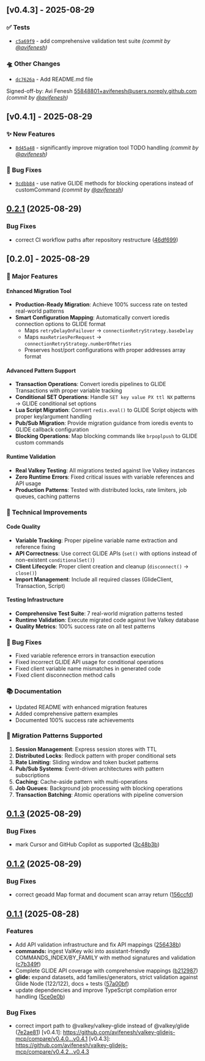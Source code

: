## [v0.4.3] - 2025-08-29

### :white_check_mark: Tests

- [`c5a69f9`](https://github.com/avifenesh/valkey-glidejs-mcp/commit/c5a69f92f13dab8c812cc669256e51c6fae2b67d) - add comprehensive validation test suite _(commit by [@avifenesh](https://github.com/avifenesh))_

### :flying_saucer: Other Changes

- [`dc7626a`](https://github.com/avifenesh/valkey-glidejs-mcp/commit/dc7626aab143aee3f83a74d205da3e572c421526) - Add README.md file

Signed-off-by: Avi Fenesh <55848801+avifenesh@users.noreply.github.com> _(commit by [@avifenesh](https://github.com/avifenesh))_

## [v0.4.1] - 2025-08-29

### :sparkles: New Features

- [`8d45a48`](https://github.com/avifenesh/valkey-glidejs-mcp/commit/8d45a480eac2a7104dea64e66a904e4ea16b37ae) - significantly improve migration tool TODO handling _(commit by [@avifenesh](https://github.com/avifenesh))_

### :bug: Bug Fixes

- [`9cdbb84`](https://github.com/avifenesh/valkey-glidejs-mcp/commit/9cdbb8490336581af1d6a7643c2a4bc68c6b93b9) - use native GLIDE methods for blocking operations instead of customCommand _(commit by [@avifenesh](https://github.com/avifenesh))_

## [0.2.1](https://github.com/avifenesh/valkey-glidejs-mcp/compare/v0.2.0...v0.2.1) (2025-08-29)

### Bug Fixes

- correct CI workflow paths after repository restructure ([46df699](https://github.com/avifenesh/valkey-glidejs-mcp/commit/46df69941a2f87d5146b891f306bf480446e9bcd))

## [0.2.0] - 2025-08-29

### 🚀 Major Features

#### Enhanced Migration Tool

- **Production-Ready Migration**: Achieve 100% success rate on tested real-world patterns
- **Smart Configuration Mapping**: Automatically convert ioredis connection options to GLIDE format
  - Maps `retryDelayOnFailover` → `connectionRetryStrategy.baseDelay`
  - Maps `maxRetriesPerRequest` → `connectionRetryStrategy.numberOfRetries`
  - Preserves host/port configurations with proper addresses array format

#### Advanced Pattern Support

- **Transaction Operations**: Convert ioredis pipelines to GLIDE Transactions with proper variable tracking
- **Conditional SET Operations**: Handle `SET key value PX ttl NX` patterns → GLIDE conditional set options
- **Lua Script Migration**: Convert `redis.eval()` to GLIDE Script objects with proper key/argument handling
- **Pub/Sub Migration**: Provide migration guidance from ioredis events to GLIDE callback configuration
- **Blocking Operations**: Map blocking commands like `brpoplpush` to GLIDE custom commands

#### Runtime Validation

- **Real Valkey Testing**: All migrations tested against live Valkey instances
- **Zero Runtime Errors**: Fixed critical issues with variable references and API usage
- **Production Patterns**: Tested with distributed locks, rate limiters, job queues, caching patterns

### 🔧 Technical Improvements

#### Code Quality

- **Variable Tracking**: Proper pipeline variable name extraction and reference fixing
- **API Correctness**: Use correct GLIDE APIs (`set()` with options instead of non-existent `conditionalSet()`)
- **Client Lifecycle**: Proper client creation and cleanup (`disconnect()` → `close()`)
- **Import Management**: Include all required classes (GlideClient, Transaction, Script)

#### Testing Infrastructure

- **Comprehensive Test Suite**: 7 real-world migration patterns tested
- **Runtime Validation**: Execute migrated code against live Valkey database
- **Quality Metrics**: 100% success rate on all test patterns

### 🐛 Bug Fixes

- Fixed variable reference errors in transaction execution
- Fixed incorrect GLIDE API usage for conditional operations
- Fixed client variable name mismatches in generated code
- Fixed client disconnection method calls

### 📚 Documentation

- Updated README with enhanced migration features
- Added comprehensive pattern examples
- Documented 100% success rate achievements

### 🔄 Migration Patterns Supported

1. **Session Management**: Express session stores with TTL
2. **Distributed Locks**: Redlock pattern with proper conditional sets
3. **Rate Limiting**: Sliding window and token bucket patterns
4. **Pub/Sub Systems**: Event-driven architectures with pattern subscriptions
5. **Caching**: Cache-aside pattern with multi-operations
6. **Job Queues**: Background job processing with blocking operations
7. **Transaction Batching**: Atomic operations with pipeline conversion

## [0.1.3](https://github.com/avifenesh/valkey-glidejs-mcp/compare/v0.1.2...v0.1.3) (2025-08-29)

### Bug Fixes

- mark Cursor and GitHub Copilot as supported ([3c48b3b](https://github.com/avifenesh/valkey-glidejs-mcp/commit/3c48b3bf556d3ec187c862d6b130b5ac34d2f2ee))

## [0.1.2](https://github.com/avifenesh/valkey-glidejs-mcp/compare/v0.1.1...v0.1.2) (2025-08-29)

### Bug Fixes

- correct geoadd Map format and document scan array return ([156ccfd](https://github.com/avifenesh/valkey-glidejs-mcp/commit/156ccfd6027c0459237aaab60f1b3ef4c32ddff0))

## [0.1.1](https://github.com/avifenesh/valkey-glidejs-mcp/compare/v0.1.0...v0.1.1) (2025-08-28)

### Features

- Add API validation infrastructure and fix API mappings ([256438b](https://github.com/avifenesh/valkey-glidejs-mcp/commit/256438b7c107b7674945cfd90eb0e97bdad2cff3))
- **commands:** ingest ValKey wiki into assistant-friendly COMMANDS_INDEX/BY_FAMILY with method signatures and validation ([c7b349f](https://github.com/avifenesh/valkey-glidejs-mcp/commit/c7b349f598569e28e92dd9c972a39beeefb3a45a))
- Complete GLIDE API coverage with comprehensive mappings ([b212987](https://github.com/avifenesh/valkey-glidejs-mcp/commit/b212987473aa93953d54ee6132146193aebf4225))
- **glide:** expand datasets, add families/generators, strict validation against Glide Node (122/122), docs + tests ([57a00bf](https://github.com/avifenesh/valkey-glidejs-mcp/commit/57a00bfeb468dbf680fbe638a74db04487ee6797))
- update dependencies and improve TypeScript compilation error handling ([5ce0e0b](https://github.com/avifenesh/valkey-glidejs-mcp/commit/5ce0e0bcf90c5135715aca5bf6d319f8ef97dd8c))

### Bug Fixes

- correct import path to @valkey/valkey-glide instead of @valkey/glide ([7e2ae81](https://github.com/avifenesh/valkey-glidejs-mcp/commit/7e2ae8112379c748afff80a885f5a0bf4d27080e))
  [v0.4.1]: https://github.com/avifenesh/valkey-glidejs-mcp/compare/v0.4.0...v0.4.1
  [v0.4.3]: https://github.com/avifenesh/valkey-glidejs-mcp/compare/v0.4.2...v0.4.3
